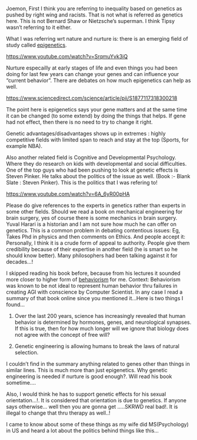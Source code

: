 
Joemon, First I think you are referring to inequality based on genetics as pushed by right wing and racists. 
That is not what is referred as genetics here. This is not Bernard Shaw or Nietzsche’s superman. I think Tipsy wasn’t referring to it either. 

What I was referring wrt nature and nurture is: there is an emerging field of study called [epigenetics]( https://en.wikipedia.org/wiki/Epigenetics). 

 https://www.youtube.com/watch?v=SrqmuYvk3iQ

Nurture especailly at early stages of life and even things you had been doing for last few years can change your genes and can influence your “current behavior”. 
There are debates on how much epigenetics can help as well. 

https://www.sciencedirect.com/science/article/pii/S1877117318300218

The point here is epigenetics says your gene matters and at the same time it can be changed (to some extend) by doing the things that helps.
If gene had not effect, then there is no need to try to change it right.

Genetic advantages/disadvantages shows up in  extremes : highly competitive fields with limited span to reach and 
stay at the top (Sports, for example NBA). 

Also another related field is Cognitive and Developmental Psychology. Where they do research on kids with developmental and social difficulties. One of the top guys who had been pushing to look at genetic effects is Steven Pinker. 
He talks about the politics of the issue as well. (Book :- Blank Slate : Steven Pinker). This is the politics that I was refering to!

https://www.youtube.com/watch?v=6A_6yR00pHA


Please do give references to the experts in genetics rather than experts in some other fields. 
Should we read a book on mechanical engineering for brain surgery, yes of course there is some mechanics in brain surgery.
Yuval Harari is a historian and I am not sure how much he can offer on genetics. 
This is a common problem in debating contentious issues: Eg, Takes Phd in physics and then comments on Ethics. 
And people accept it: Personally, I think it is a crude form of appeal to authority. 
People give them credibility because of their expertise in another field (he is smart so he should know better). 
Many philosophers had been talking against it for decades...!

 I skipped reading his book before, because from his lectures it sounded more closer to higher form of [behaviorism](https://en.wikipedia.org/wiki/Behaviorism) for me. Context: Behaviorism was known to be not ideal to represent human behavior thru failures in creating AGI with conscience by Computer Scientist.
 In any case I read a summary of that book online since you mentioned it…Here is two things I found…

1. Over the last 200 years, science has increasingly revealed that human behavior is determined by hormones, genes, and neurological synapses. 
  If this is true, then for how much longer will we ignore that biology does not agree with the concept of free will?

2. Genetic engineering is allowing humans to break the laws of natural selection.

I couldn’t find in the summary anything related to genes other than things in similar lines. 
This is much more than just epigenetics. Why genetic engineering is needed if nurture is good enough?. 
Will read his book sometime….

Also, I would think he has to support genetic effects for his sexual orientation...!. 
It is considered that orientation is due to genetics. If anyone says otherwise... well 
then you are gonna get …..SKRWD real bad!. It is illegal to change that thru therapy as well..!

I came to know about some of these things as my wife did MS(Psychology) in US and heard a lot about the politics behind things like this...

